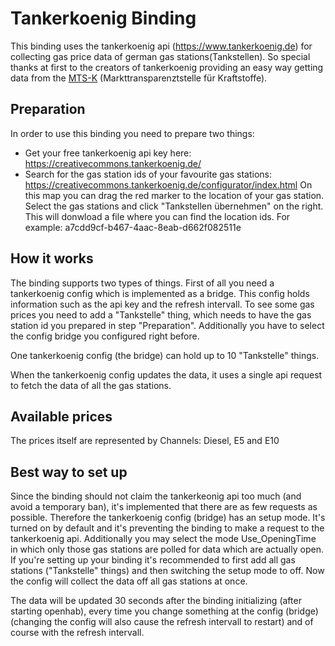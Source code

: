 # Tankerkoenig Binding

This binding uses the tankerkoenig api (https://www.tankerkoenig.de) for collecting gas price data of german gas stations(Tankstellen).
So special thanks at first to the creators of tankerkoenig providing an easy way getting data from the [MTS-K]  (Markttransparenztstelle für Kraftstoffe).

## Preparation

In order to use this binding you need to prepare two things:
* Get your free tankerkoenig api key here: https://creativecommons.tankerkoenig.de/
* Search for the gas station ids of your favourite gas stations: https://creativecommons.tankerkoenig.de/configurator/index.html
On this map you can drag the red marker to the location of your gas station. Select the gas stations and click "Tankstellen übernehmen" on the right. This will donwload a file where you can find the location ids. For example:
a7cdd9cf-b467-4aac-8eab-d662f082511e

## How it works

The binding supports two types of things.
First of all you need a tankerkoenig config which is implemented as a bridge. This config holds information such as the api key and the refresh intervall. 
To see some gas prices you need to add a "Tankstelle" thing, which needs to have the gas station id you prepared in step "Preparation". Additionally you have to select the config bridge you configured right before.

One tankerkoenig config (the bridge) can hold up to 10 "Tankstelle" things.

When the tankerkoenig config updates the data, it uses a single api request to fetch the data of all the gas stations.

## Available prices

The prices itself are represented by Channels: Diesel, E5 and E10


## Best way to set up

Since the binding should not claim the tankerkeonig api too much (and avoid a temporary ban), it's implemented that there are as few requests as possible.
Therefore the tankerkoenig config (bridge) has an setup mode. It's turned on by default and it's preventing the binding to make a request to the tankerkoenig api.
Additionally you may select the mode Use_OpeningTime in which only those gas stations are polled for data which are actually open. 
If you're setting up your binding it's recommended to first add all gas stations ("Tankstelle" things) and then switching the setup mode to off. Now the config will collect the data off all gas stations at once.

The data will be updated 30 seconds after the binding initializing (after starting openhab), every time you change something at the config (bridge) (changing the config will also cause the refresh intervall to restart) and of course with the refresh intervall.

   [MTS-K]: <https://www.bundeskartellamt.de/DE/Wirtschaftsbereiche/Mineral%C3%B6l/MTS-Kraftstoffe/Verbraucher/verbraucher_node.html>

